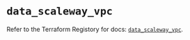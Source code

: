 # `data_scaleway_vpc`

Refer to the Terraform Registory for docs: [`data_scaleway_vpc`](https://registry.terraform.io/providers/scaleway/scaleway/2.39.0/docs/data-sources/vpc).

